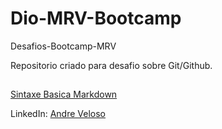 # Dio-MRV-Bootcamp
Desafios-Bootcamp-MRV

Repositorio criado para desafio sobre Git/Github.

##
[Sintaxe Basica Markdown](https://www.markdownguide.org/basic-syntax/)

LinkedIn: [Andre Veloso](https://www.linkedin.com/in/andr%C3%A9-vitor-veloso-paim-840a9b21b/)
